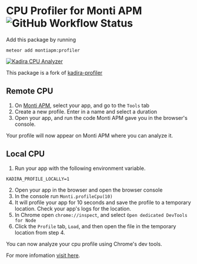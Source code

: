 # CPU Profiler for Monti APM ![GitHub Workflow Status](https://img.shields.io/github/workflow/status/monti-apm/meteor-profiler/Test?style=flat-square)


Add this package by running
```shell
meteor add montiapm:profiler
```

[![Kadira CPU Analyzer](https://cldup.com/9e2Zti7psL.png)](https://kadira.io/platform/kadira-debug/cpu-profiling)

This package is a fork of [kadira-profiler](https://github.com/meteorhacks/kadira-profiler)

## Remote CPU

1. On [Monti APM](https://app.montiapm.com), select your app, and go to the `Tools` tab
2. Create a new profile. Enter in a name and select a duration
3. Open your app, and run the code Monti APM gave you in the browser's console.

Your profile will now appear on Monti APM where you can analyze it.

## Local CPU

1. Run your app with the following environment variable.

```shell
KADIRA_PROFILE_LOCALLY=1
```

2. Open your app in the browser and open the browser console
3. In the console run `Monti.profileCpu(10)`
4. It will profile your app for 10 seconds and save the profile to a temporary location. Check your app's logs for the location.
5. In Chrome open `chrome://inspect`, and select `Open dedicated DevTools for Node`
6. Click the `Profile` tab, `Load`, and then open the file in the temporary location from step 4.

You can now analyze your cpu profile using Chrome's dev tools.

<!-- Then visit [Kadira Debug](http://debug.kadiraio.com/debug?tab=cpu-profiler) and load the saved CPU profile.  -->

For more infomation [visit here](https://kadira.io/platform/kadira-debug/cpu-profiling).
